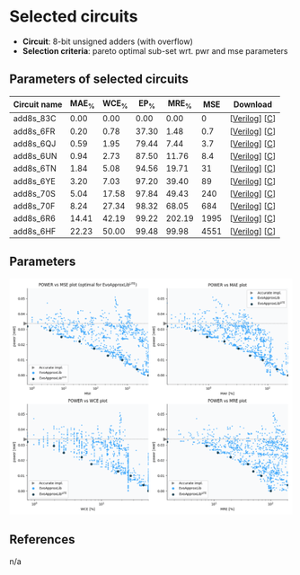 
Selected circuits
===================
 - **Circuit**: 8-bit unsigned adders (with overflow)
 - **Selection criteria**: pareto optimal sub-set wrt. pwr and mse parameters

Parameters of selected circuits
----------------------------

| Circuit name | MAE<sub>%</sub> | WCE<sub>%</sub> | EP<sub>%</sub> | MRE<sub>%</sub> | MSE | Download |
| --- |  --- | --- | --- | --- | --- | --- | 
| add8s_83C | 0.00 | 0.00 | 0.00 | 0.00 | 0 |  [[Verilog](add8s_83C.v)]  [[C](add8s_83C.c)] |
| add8s_6FR | 0.20 | 0.78 | 37.30 | 1.48 | 0.7 |  [[Verilog](add8s_6FR.v)]  [[C](add8s_6FR.c)] |
| add8s_6QJ | 0.59 | 1.95 | 79.44 | 7.44 | 3.7 |  [[Verilog](add8s_6QJ.v)]  [[C](add8s_6QJ.c)] |
| add8s_6UN | 0.94 | 2.73 | 87.50 | 11.76 | 8.4 |  [[Verilog](add8s_6UN.v)]  [[C](add8s_6UN.c)] |
| add8s_6TN | 1.84 | 5.08 | 94.56 | 19.71 | 31 |  [[Verilog](add8s_6TN.v)]  [[C](add8s_6TN.c)] |
| add8s_6YE | 3.20 | 7.03 | 97.20 | 39.40 | 89 |  [[Verilog](add8s_6YE.v)]  [[C](add8s_6YE.c)] |
| add8s_70S | 5.04 | 17.58 | 97.84 | 49.43 | 240 |  [[Verilog](add8s_70S.v)]  [[C](add8s_70S.c)] |
| add8s_70F | 8.24 | 27.34 | 98.32 | 68.05 | 684 |  [[Verilog](add8s_70F.v)]  [[C](add8s_70F.c)] |
| add8s_6R6 | 14.41 | 42.19 | 99.22 | 202.19 | 1995 |  [[Verilog](add8s_6R6.v)]  [[C](add8s_6R6.c)] |
| add8s_6HF | 22.23 | 50.00 | 99.48 | 99.98 | 4551 |  [[Verilog](add8s_6HF.v)]  [[C](add8s_6HF.c)] |
    
Parameters
--------------
![Parameters figure](fig.png)

References
--------------
n/a

             